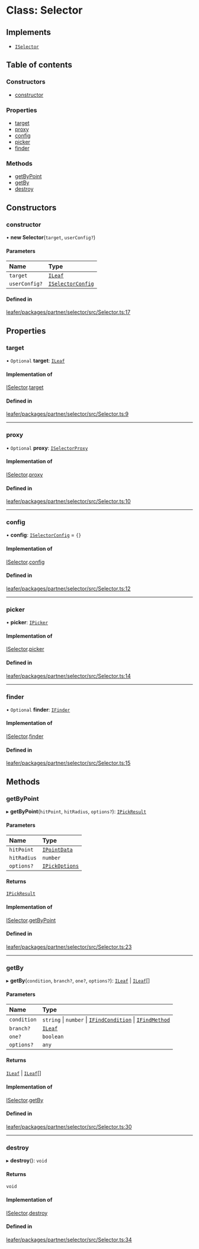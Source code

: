 # Class: Selector

## Implements

- [`ISelector`](../interfaces/ISelector.md)

## Table of contents

### Constructors

- [constructor](Selector.md#constructor)

### Properties

- [target](Selector.md#target)
- [proxy](Selector.md#proxy)
- [config](Selector.md#config)
- [picker](Selector.md#picker)
- [finder](Selector.md#finder)

### Methods

- [getByPoint](Selector.md#getbypoint)
- [getBy](Selector.md#getby)
- [destroy](Selector.md#destroy)

## Constructors

### constructor

• **new Selector**(`target`, `userConfig?`)

#### Parameters

| Name | Type |
| :------ | :------ |
| `target` | [`ILeaf`](../interfaces/ILeaf.md) |
| `userConfig?` | [`ISelectorConfig`](../interfaces/ISelectorConfig.md) |

#### Defined in

[leafer/packages/partner/selector/src/Selector.ts:17](https://github.com/leaferjs/leafer/blob/985f85e/packages/partner/selector/src/Selector.ts#L17)

## Properties

### target

• `Optional` **target**: [`ILeaf`](../interfaces/ILeaf.md)

#### Implementation of

[ISelector](../interfaces/ISelector.md).[target](../interfaces/ISelector.md#target)

#### Defined in

[leafer/packages/partner/selector/src/Selector.ts:9](https://github.com/leaferjs/leafer/blob/985f85e/packages/partner/selector/src/Selector.ts#L9)

___

### proxy

• `Optional` **proxy**: [`ISelectorProxy`](../interfaces/ISelectorProxy.md)

#### Implementation of

[ISelector](../interfaces/ISelector.md).[proxy](../interfaces/ISelector.md#proxy)

#### Defined in

[leafer/packages/partner/selector/src/Selector.ts:10](https://github.com/leaferjs/leafer/blob/985f85e/packages/partner/selector/src/Selector.ts#L10)

___

### config

• **config**: [`ISelectorConfig`](../interfaces/ISelectorConfig.md) = `{}`

#### Implementation of

[ISelector](../interfaces/ISelector.md).[config](../interfaces/ISelector.md#config)

#### Defined in

[leafer/packages/partner/selector/src/Selector.ts:12](https://github.com/leaferjs/leafer/blob/985f85e/packages/partner/selector/src/Selector.ts#L12)

___

### picker

• **picker**: [`IPicker`](../interfaces/IPicker.md)

#### Implementation of

[ISelector](../interfaces/ISelector.md).[picker](../interfaces/ISelector.md#picker)

#### Defined in

[leafer/packages/partner/selector/src/Selector.ts:14](https://github.com/leaferjs/leafer/blob/985f85e/packages/partner/selector/src/Selector.ts#L14)

___

### finder

• `Optional` **finder**: [`IFinder`](../interfaces/IFinder.md)

#### Implementation of

[ISelector](../interfaces/ISelector.md).[finder](../interfaces/ISelector.md#finder)

#### Defined in

[leafer/packages/partner/selector/src/Selector.ts:15](https://github.com/leaferjs/leafer/blob/985f85e/packages/partner/selector/src/Selector.ts#L15)

## Methods

### getByPoint

▸ **getByPoint**(`hitPoint`, `hitRadius`, `options?`): [`IPickResult`](../interfaces/IPickResult.md)

#### Parameters

| Name | Type |
| :------ | :------ |
| `hitPoint` | [`IPointData`](../interfaces/IPointData.md) |
| `hitRadius` | `number` |
| `options?` | [`IPickOptions`](../interfaces/IPickOptions.md) |

#### Returns

[`IPickResult`](../interfaces/IPickResult.md)

#### Implementation of

[ISelector](../interfaces/ISelector.md).[getByPoint](../interfaces/ISelector.md#getbypoint)

#### Defined in

[leafer/packages/partner/selector/src/Selector.ts:23](https://github.com/leaferjs/leafer/blob/985f85e/packages/partner/selector/src/Selector.ts#L23)

___

### getBy

▸ **getBy**(`condition`, `branch?`, `one?`, `options?`): [`ILeaf`](../interfaces/ILeaf.md) \| [`ILeaf`](../interfaces/ILeaf.md)[]

#### Parameters

| Name | Type |
| :------ | :------ |
| `condition` | `string` \| `number` \| [`IFindCondition`](../interfaces/IFindCondition.md) \| [`IFindMethod`](../interfaces/IFindMethod.md) |
| `branch?` | [`ILeaf`](../interfaces/ILeaf.md) |
| `one?` | `boolean` |
| `options?` | `any` |

#### Returns

[`ILeaf`](../interfaces/ILeaf.md) \| [`ILeaf`](../interfaces/ILeaf.md)[]

#### Implementation of

[ISelector](../interfaces/ISelector.md).[getBy](../interfaces/ISelector.md#getby)

#### Defined in

[leafer/packages/partner/selector/src/Selector.ts:30](https://github.com/leaferjs/leafer/blob/985f85e/packages/partner/selector/src/Selector.ts#L30)

___

### destroy

▸ **destroy**(): `void`

#### Returns

`void`

#### Implementation of

[ISelector](../interfaces/ISelector.md).[destroy](../interfaces/ISelector.md#destroy)

#### Defined in

[leafer/packages/partner/selector/src/Selector.ts:34](https://github.com/leaferjs/leafer/blob/985f85e/packages/partner/selector/src/Selector.ts#L34)

